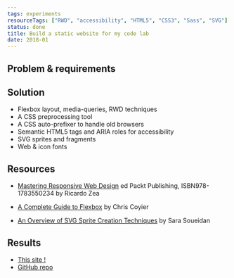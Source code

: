 ```yaml
---
tags: experiments
resourceTags: ["RWD", "accessibility", "HTML5", "CSS3", "Sass", "SVG"]
status: done
title: Build a static website for my code lab
date: 2018-01
---
```


## Problem & requirements

## Solution

- Flexbox layout, media-queries, RWD techniques
- A CSS preprocessing tool
- A CSS auto-prefixer to handle old browsers
- Semantic HTML5 tags and ARIA roles for accessibility
- SVG sprites and fragments
- Web &amp; icon fonts

## Resources

- [Mastering Responsive Web Design](https://lire.amazon.fr/kp/embed?asin=B012GGB7OI&preview=newtab&linkCode=kpe&ref_=cm_sw_r_kb_dp_azgEAbST4WP3A)
  ed Packt Publishing, ISBN978-1783550234
  by Ricardo Zea

- [A Complete Guide to Flexbox](https://css-tricks.com/snippets/css/a-guide-to-flexbox/)
  by Chris Coyier

- [An Overview of SVG Sprite Creation Techniques](https://24ways.org/2014/an-overview-of-svg-sprite-creation-techniques/)
  by Sara Soueidan

## Results

- [This site !](https://www.fellowseb.me)
- [GitHub repo](https://github.com/fellowseb/lab)
